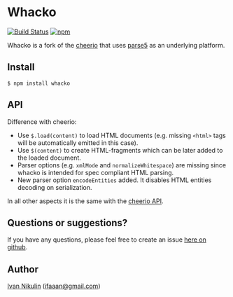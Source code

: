 # Whacko
[![Build Status](https://api.travis-ci.org/inikulin/whacko.svg)](https://travis-ci.org/inikulin/whacko)
[![npm](https://img.shields.io/npm/v/whacko.svg)](https://www.npmjs.com/package/whacko)

Whacko is a fork of the [cheerio](https://github.com/MatthewMueller/cheerio) that uses [parse5](https://github.com/inikulin/parse5) as an underlying platform.

## Install
```
$ npm install whacko
```

## API
Difference with cheerio:
* Use `$.load(content)` to load HTML documents (e.g. missing `<html>` tags will be automatically emitted in this case).
* Use `$(content)` to create HTML-fragments which can be later added to the loaded document.
* Parser options (e.g. `xmlMode` and `normalizeWhitespace`) are missing since whacko is intended for spec compliant HTML parsing.
* New parser option `encodeEntities` added. It disables HTML entities decoding on serialization.

In all other aspects it is the same with the [cheerio API](https://github.com/MatthewMueller/cheerio#api).

## Questions or suggestions?
If you have any questions, please feel free to create an issue [here on github](https://github.com/inikulin/whacko/issues).


## Author
[Ivan Nikulin](https://github.com/inikulin) (ifaaan@gmail.com)
